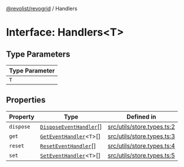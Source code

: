 [@revolist/revogrid](README.md) / Handlers

# Interface: Handlers\<T\>

## Type Parameters

| Type Parameter |
| ------ |
| `T` |

## Properties

| Property | Type | Defined in |
| ------ | ------ | ------ |
| `dispose` | [`DisposeEventHandler`](TypeAlias.DisposeEventHandler.md)[] | [src/utils/store.types.ts:2](https://github.com/revolist/revogrid/blob/4b01754704358a4c5d2c901c2c25a863bb4fded2/src/utils/store.types.ts#L2) |
| `get` | [`GetEventHandler`](TypeAlias.GetEventHandler.md)\<`T`\>[] | [src/utils/store.types.ts:3](https://github.com/revolist/revogrid/blob/4b01754704358a4c5d2c901c2c25a863bb4fded2/src/utils/store.types.ts#L3) |
| `reset` | [`ResetEventHandler`](TypeAlias.ResetEventHandler.md)[] | [src/utils/store.types.ts:4](https://github.com/revolist/revogrid/blob/4b01754704358a4c5d2c901c2c25a863bb4fded2/src/utils/store.types.ts#L4) |
| `set` | [`SetEventHandler`](TypeAlias.SetEventHandler.md)\<`T`\>[] | [src/utils/store.types.ts:5](https://github.com/revolist/revogrid/blob/4b01754704358a4c5d2c901c2c25a863bb4fded2/src/utils/store.types.ts#L5) |
